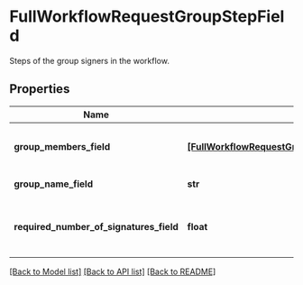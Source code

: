 # FullWorkflowRequestGroupStepField

Steps of the group signers in the workflow.

## Properties
Name | Type | Description | Notes
------------ | ------------- | ------------- | -------------
**group_members_field** | [**[FullWorkflowRequestGroupStepFieldGroupMembersField]**](FullWorkflowRequestGroupStepFieldGroupMembersField.md) | The list of users in a group in the workflow. | 
**group_name_field** | **str** | Group name. | 
**required_number_of_signatures_field** | **float** | Required number of signatures in the group. | 

[[Back to Model list]](../README.md#documentation-for-models) [[Back to API list]](../README.md#documentation-for-api-endpoints) [[Back to README]](../README.md)


